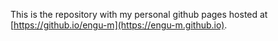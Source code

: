 This is the repository with my personal github pages hosted at [https://github.io/engu-m](https://engu-m.github.io).

